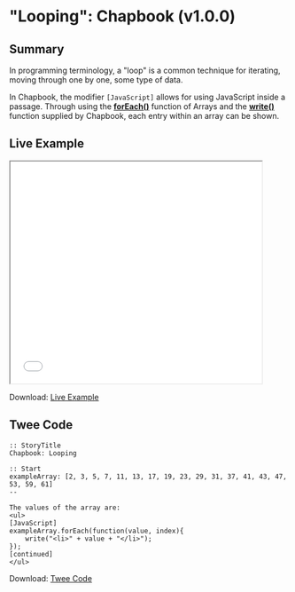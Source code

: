 # "Looping": Chapbook (v1.0.0)

## Summary

In programming terminology, a "loop" is a common technique for iterating, moving through one by one, some type of data. 

In Chapbook, the modifier `[JavaScript]` allows for using JavaScript inside a passage. Through using the **[forEach()](https://developer.mozilla.org/en-US/docs/Web/JavaScript/Reference/Global_Objects/Array/forEach)** function of Arrays and the **[write()](https://klembot.github.io/chapbook/guide/advanced/using-javascript-in-passages.html)** function supplied by Chapbook, each entry within an array can be shown.

## Live Example

<section>
<iframe src="chapbook_looping_example.html" height=400 width=90%></iframe>

Download: <a href="chapbook_looping_example.html" target="_blank">Live Example</a>
</section>

## Twee Code

```
:: StoryTitle
Chapbook: Looping

:: Start
exampleArray: [2, 3, 5, 7, 11, 13, 17, 19, 23, 29, 31, 37, 41, 43, 47, 53, 59, 61]
--

The values of the array are:
<ul>
[JavaScript]
exampleArray.forEach(function(value, index){
	write("<li>" + value + "</li>");
});
[continued]
</ul>

```

Download: <a href="chapbook_looping_twee.txt" target="_blank">Twee Code</a>
